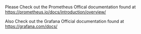 Please Check out the Prometheus Offical documentation found at https://prometheus.io/docs/introduction/overview/

Also Check out the Grafana Official documentation found at https://grafana.com/docs/